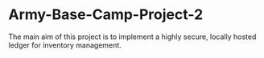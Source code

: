 # Army-Base-Camp-Project-2

The main aim of this project is to implement a highly secure, locally hosted ledger for inventory management.
